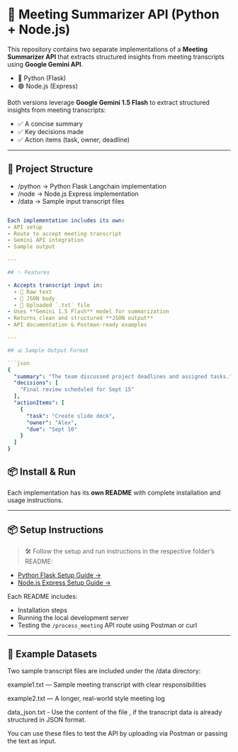 # 📝 Meeting Summarizer API (Python + Node.js)

This repository contains two separate implementations of a **Meeting Summarizer API** that extracts structured insights from meeting transcripts using **Google Gemini API**.
- 🐍 Python (Flask)
- 🟢 Node.js (Express)

Both versions leverage **Google Gemini 1.5 Flash** to extract structured insights from meeting transcripts:

- ✅ A concise summary
- ✅ Key decisions made
- ✅ Action items (task, owner, deadline)

---

## 📂 Project Structure

- /python → Python Flask Langchain implementation
- /node → Node.js Express implementation
- /data → Sample input transcript files

```yaml

Each implementation includes its own:
- API setup
- Route to accept meeting transcript
- Gemini API integration
- Sample output

---

## ✨ Features

- Accepts transcript input in:
  - 🧾 Raw text
  - 🧠 JSON body
  - 📁 Uploaded `.txt` file
- Uses **Gemini 1.5 Flash** model for summarization
- Returns clean and structured **JSON output**
- API documentation & Postman-ready examples

---

## 📊 Sample Output Format

```json
{
  "summary": "The team discussed project deadlines and assigned tasks.",
  "decisions": [
    "Final review scheduled for Sept 15"
  ],
  "actionItems": [
    {
      "task": "Create slide deck",
      "owner": "Alex",
      "due": "Sept 10"
    }
  ]
}

```

## 📦 Install & Run

Each implementation has its **own README** with complete installation and usage instructions.

---

## 📦 Setup Instructions

> 🛠️ Follow the setup and run instructions in the respective folder’s README:

- [Python Flask Setup Guide →](./python/README.md)
- [Node.js Express Setup Guide →](./node/README.md)

Each README includes:
- Installation steps
- Running the local development server
- Testing the `/process_meeting` API route using Postman or curl

---


## 🧪 Example Datasets
Two sample transcript files are included under the /data directory:

example1.txt — Sample meeting transcript with clear responsibilities

example2.txt — A longer, real-world style meeting log

data_json.txt - Use the content of the file , if the transcript data is already structured in JSON format.

You can use these files to test the API by uploading via Postman or passing the text as input.


